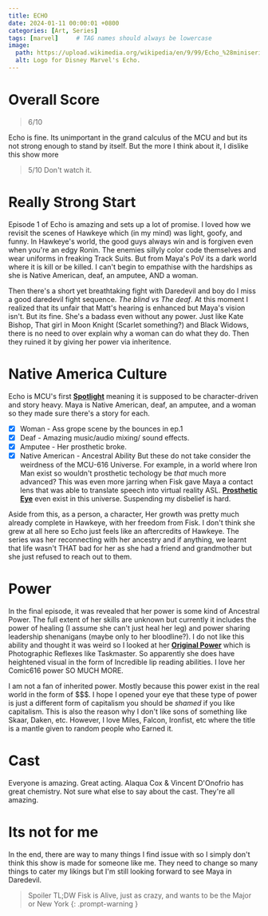 ```yaml
---
title: ECHO
date: 2024-01-11 00:00:01 +0800
categories: [Art, Series]
tags: [marvel]     # TAG names should always be lowercase
image:
  path: https://upload.wikimedia.org/wikipedia/en/9/99/Echo_%28miniseries%29_logo.jpg
  alt: Logo for Disney Marvel's Echo.
---
```


# Overall Score

> 6/10 

Echo is fine. Its unimportant in the grand calculus of the MCU and but its not strong enough to stand by itself. 
But the more I think about it, I dislike this show more

> 5/10 Don't watch it.

# Really Strong Start

Episode 1 of Echo is amazing and sets up a lot of promise. I loved how we revisit the scenes of Hawkeye which (in my mind) was light, goofy, and funny. In Hawkeye's world, the good guys always win and is forgiven even when you're an edgy Ronin. The enemies sillyly color code themselves and wear uniforms in freaking Track Suits. But from Maya's PoV its a dark world where it is kill or be killed. I can't begin to empathise with the hardships as she is Native American, deaf, an amputee, AND a woman. 

Then there's a short yet breathtaking fight with Daredevil and boy do I miss a good daredevil fight sequence. *The blind vs The deaf*. At this moment I realized that its unfair that Matt's hearing is enhanced but Maya's vision isn't. But its fine. She's a badass even without any power. Just like Kate Bishop, That girl in Moon Knight (Scarlet something?) and Black Widows, there is no need to over explain why a woman can do what they do. Then they ruined it by giving her power via inheritence.

# Native America Culture

Echo is MCU's first [**Spotlight**](https://marvelcinematicuniverse.fandom.com/wiki/Marvel_Spotlight) meaning it is supposed to be character-driven and story heavy. 
Maya is Native American, deaf, an amputee, and a woman so they made sure there's a story for each. 
- [x] Woman - Ass grope scene by the bounces in ep.1
- [x] Deaf - Amazing music/audio mixing/ sound effects.
- [x] Amputee - Her prosthetic broke. 
- [x] Native American - Ancestral Ability
But these do not take consider the weirdness of the MCU-616 Universe. For example, in a world where Iron Man exist so wouldn't prosthetic techology be *that* much more advanced? This was even more jarring when Fisk gave Maya a contact lens that was able to translate speech into virtual reality ASL. [**Prosthetic Eye**](https://marvelcinematicuniverse.fandom.com/wiki/Thor%27s_Prosthetic_Eye) even exist in this universe. Suspending my disbelief is hard. 

Aside from this, as a person, a character, Her growth was pretty much already complete in Hawkeye, with her freedom from Fisk. I don't think she grew at all here so Echo just feels like an aftercredits of Hawkeye. The series was her reconnecting with her ancestry and if anything, we learnt that life wasn't THAT bad for her as she had a friend and grandmother but she just refused to reach out to them. 

# Power 

In the final episode, it was revealed that her power is some kind of Ancestral Power. The full extent of her skills are unknown but currently it includes the power of healing (I assume she can't just heal her leg) and power sharing leadership shenanigans (maybe only to her bloodline?). I do not like this ability and thought it was weird so I looked at her [**Original Power**](https://marvel.fandom.com/wiki/Maya_Lopez_(Earth-616)#Powers) which is Photographic Reflexes like Taskmaster. So apparently she does have heightened visual in the form of Incredible lip reading abilities. I love her Comic616 power SO MUCH MORE.

I am not a fan of inherited power. Mostly because this power exist in the real world in the form of $$$. I hope I opened your eye that these type of power is just a different form of capitalism you should be *shamed* if you like capitalism. This is also the reason why I don't like sons of something like Skaar, Daken, etc. However, I love Miles, Falcon, Ironfist, etc where the title is a mantle given to random people who Earned it. 

# Cast  

Everyone is amazing. Great acting. Alaqua Cox & Vincent D'Onofrio has great chemistry. Not sure what else to say about the cast. They're all amazing.

# Its not for me

In the end, there are way to many things I find issue with so I simply don't think this show is made for someone like me. They need to change so many things to cater my likings but I'm still looking forward to see Maya in Daredevil.

> Spoiler TL;DW Fisk is Alive, just as crazy, and wants to be the Major or New York
{: .prompt-warning }